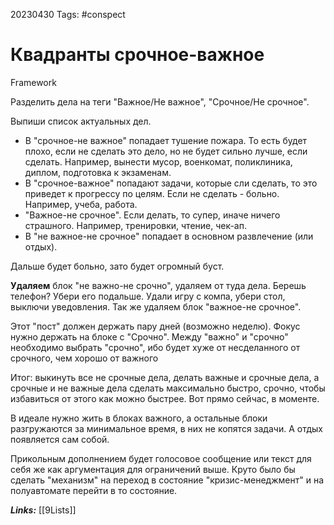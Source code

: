 
20230430
Tags: #conspect 

# Квадранты срочное-важное

Framework

Разделить дела на теги "Важное/Не важное", "Срочное/Не срочное".

Выпиши список актуальных дел.
* В "срочное-не важное" попадает тушение пожара. То есть будет плохо, если не сделать это дело, но не будет сильно лучше, если сделать. Например, вынести мусор, военкомат, поликлиника, диплом, подготовка к экзаменам.
* В "срочное-важное" попадают задачи, которые сли сделать, то это приведет к прогрессу по целям. Если не сделать - больно. Например, учеба, работа.
* "Важное-не срочное". Если делать, то супер, иначе ничего страшного. Например, тренировки, чтение, чек-ап.
* В "не важное-не срочное" попадает в основном развлечение (или отдых). 


Дальше будет больно, зато будет огромный буст.

**Удаляем** блок "не важно-не срочно", удаляем от туда дела. Берешь телефон? Убери его подальше. Удали игру с компа, убери стол, выключи уведовления.
Так же удаляем блок "важное-не срочное".

Этот "пост" должен держать пару дней (возможно неделю). Фокус нужно держать на блоке с "Срочно". Между "важно" и "срочно" необходимо выбрать "срочно", ибо будет хуже от несделанного от срочного, чем хорошо от важного 

Итог: выкинуть все не срочные дела, делать важные и срочные дела, а срочные и не важные дела сделать максимально быстро, срочно, чтобы избавиться от этого как можно быстрее. Вот прямо сейчас, в моменте. 

В идеале нужно жить в блоках важного, а остальные блоки разгружаются за минимальное время, в них не копятся задачи. А отдых появляется сам собой.

Прикольным дополнением будет голосовое сообщение или текст для себя же как аргументация для ограничений выше. Круто было бы сделать "механизм" на переход в состояние "кризис-менеджмент" и на полуавтомате перейти в то состояние.

***Links:*** [[9Lists]]